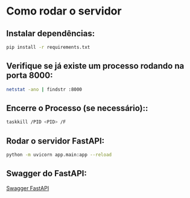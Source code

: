 # Como rodar o servidor

## Instalar dependências:

```bash
pip install -r requirements.txt
```

## Verifique se já existe um processo rodando na porta 8000:

```bash
netstat -ano | findstr :8000
```

## Encerre o Processo (se necessário)::

```bash
taskkill /PID <PID> /F
```

## Rodar o servidor FastAPI:

```bash
python -m uvicorn app.main:app --reload
```

## Swagger do FastAPI:

[Swagger FastAPI](http://127.0.0.1:8000/docs)